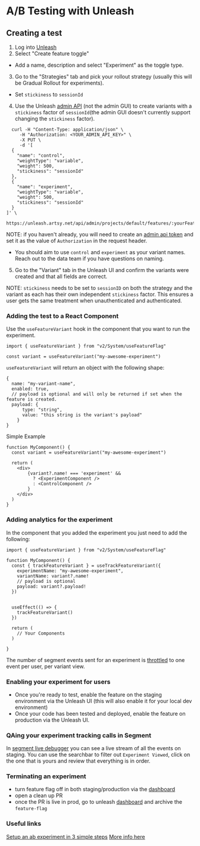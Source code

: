 # A/B Testing with Unleash

## Creating a test

1. Log into [Unleash](https://unleash.artsy.net)
2. Select "Create feature toggle"

- Add a name, description and select "Experiment" as the toggle type.

3. Go to the "Strategies" tab and pick your rollout strategy (usually this will be Gradual Rollout for experiments).

- Set `stickiness` to `sessionId`

4. Use the Unleash [admin API](https://docs.getunleash.io/api/admin/feature-toggles-v2) (not the admin GUI) to create variants with a `stickiness` factor of `sessionId`(the admin GUI doesn't currently support changing the `stickiness` factor).

```
  curl -H "Content-Type: application/json" \
     -H "Authorization: <YOUR_ADMIN_API_KEY>" \
     -X PUT \
     -d '[
  {
    "name": "control",
    "weightType": "variable",
    "weight": 500,
	"stickiness": "sessionId"
  },
  {
    "name": "experiment",
    "weightType": "variable",
    "weight": 500,
    "stickiness": "sessionId"
  }
]' \
     https://unleash.artsy.net/api/admin/projects/default/features/:yourFeaturesName/variants
```

NOTE: if you haven't already, you will need to create an [admin api token](https://docs.getunleash.io/user_guide/api-token) and set it as the value of `Authorization` in the request header.

- You should aim to use `control` and `experiment` as your variant names. Reach out to the data team if you have questions on naming.

5. Go to the "Variant" tab in the Unleash UI and confirm the variants were created and that all fields are correct.

NOTE: `stickiness` needs to be set to `sessionID` on both the strategy and the variant as each has their own independent `stickiness` factor. This ensures a user gets the same treatment when unauthenticated and authenticated.

### Adding the test to a React Component

Use the `useFeatureVariant` hook in the component that you want to run the experiment.

```tsx
import { useFeatureVariant } from "v2/System/useFeatureFlag"

const variant = useFeatureVariant("my-awesome-experiment")
```

`useFeatureVariant` will return an object with the following shape:

```tsx
{
  name: "my-variant-name",
  enabled: true,
  // payload is optional and will only be returned if set when the feature is created.
  payload: {
      type: "string",
      value: "this string is the variant's payload"
    }
}
```

Simple Example

```tsx
function MyComponent() {
  const variant = useFeatureVariant("my-awesome-experiment")

  return (
    <div>
        {variant?.name! === 'experiment' &&
          ? <ExperimentComponent />
          : <ControlComponent />
        }
    </div>
  )
}
```

### Adding analytics for the experiment

In the component that you added the experiment you just need to add the following:

```tsx
import { useFeatureVariant } from "v2/System/useFeatureFlag"

function MyComponent() {
  const { trackFeatureVariant } = useTrackFeatureVariant({
    experimentName: "my-awesome-experiment",
    variantName: variant?.name!
    // payload is optional
    payload: variant?.payload!
  })


  useEffect(() => {
    trackFeatureVariant()
  })

  return (
    // Your Components
  )

}
```

The number of segment events sent for an experiment is [throttled](https://github.com/artsy/force/blob/main/src/v2/System/useFeatureFlag.tsx#L65) to one event per user, per variant view.

### Enabling your experiment for users

- Once you're ready to test, enable the feature on the staging environment via the Unleash UI (this will also enable it for your local dev environment)
- Once your code has been tested and deployed, enable the feature on production via the Unleash UI.

### QAing your experiment tracking calls in Segment

In [segment live debugger](https://app.segment.com/artsy-engineering/sources/force-staging/debugger) you can see a live stream of all the events on staging. You can use the searchbar to filter out `Experiment Viewed`, click on the one that is yours and review that everything is in order.

### Terminating an experiment

- turn feature flag off in both staging/production via the [dashboard](https://unleash.artsy.net/projects/default)
- open a clean up PR
- once the PR is live in prod, go to unleash [dashboard](https://unleash.artsy.net/projects/default/) and archive the `feature-flag`

### Useful links

[Setup an ab experiment in 3 simple steps](https://www.getunleash.io/blog/a-b-n-experiments-in-3-simple-steps)
[More info here](https://docs.getunleash.io/advanced/toggle_variants#what-are-variants)
